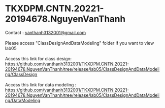 # TKXDPM.CNTN.20221-20194678.NguyenVanThanh
Contact  : vanthanh3132001@gmail.com <br>
<br>
Please access "ClassDesignAndDataModeling" folder if you want to view lab05 <br>
<br>
Access this link for class design: https://github.com/vanthanh3132001/TKXDPM.CNTN.20221-20194678.NguyenVanThanh/tree/release/lab05/ClassDesignAndDataModeling/ClassDesign <br>
<br>
Access this link for data modeling : https://github.com/vanthanh3132001/TKXDPM.CNTN.20221-20194678.NguyenVanThanh/tree/release/lab05/ClassDesignAndDataModeling/DataModeling
